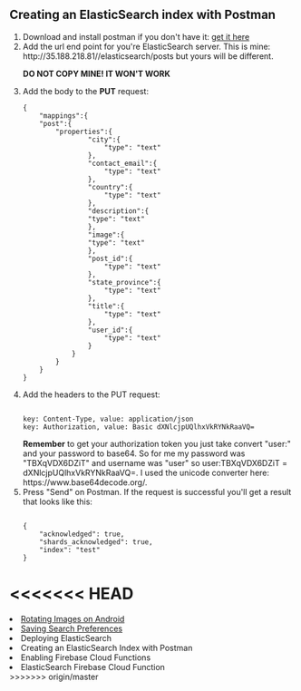 <h2>Creating an ElasticSearch index with Postman</h2>
<ol>
<li>Download and install postman if you don't have it: <a href='https://chrome.google.com/webstore/detail/postman/fhbjgbiflinjbdggehcddcbncdddomop?utm_source=chrome-ntp-icon'>get it here </a></li>

<li>Add the url end point for you're ElasticSearch server. This is mine: http://35.188.218.81//elasticsearch/posts but yours will be different.

<p><b>DO NOT COPY MINE! IT WON'T WORK</b></p></li>

<li>
Add the body to the <b>PUT</b> request:
<pre><code>{
	"mappings":{
	"post":{
		"properties":{
				"city":{
					"type": "text"
				},
				"contact_email":{
					"type": "text"
				},
				"country":{
					"type": "text"
				},
				"description":{
				"type": "text"
				},
				"image":{
				"type": "text"
				},
				"post_id":{
					"type": "text"
				},
				"state_province":{
					"type": "text"
				},
				"title":{
					"type": "text"
				},
				"user_id":{
					"type": "text"
				}
			}
		}
	}
}</code></pre>
</li>

<li>Add the headers to the PUT request:
<pre><code>
key: Content-Type, value: application/json
key: Authorization, value: Basic dXNlcjpUQlhxVkRYNkRaaVQ=
</code></pre>
<b>Remember</b> to get your authorization token you just take convert "user:" and your password to base64. So for me my password was "TBXqVDX6DZiT" and username was "user" so user:TBXqVDX6DZiT = dXNlcjpUQlhxVkRYNkRaaVQ=. 
I used the unicode converter here: https://www.base64decode.org/.
</li>

<li>Press "Send" on Postman. If the request is successful you'll get a result that looks like this: 
<pre><code>
{
    "acknowledged": true,
    "shards_acknowledged": true,
    "index": "test"
}
</code></pre>
</li>

</ol>



<<<<<<< HEAD
=======
<li><a href='https://goo.gl/jLzPsS'> Rotating Images on Android</a></li>

<li><a href='https://goo.gl/M4EJ2m'> Saving Search Preferences</a></li>

<li> Deploying ElasticSearch</li>

<li> Creating an ElasticSearch Index with Postman</li>

<li> Enabling Firebase Cloud Functions</li>

<li> ElasticSearch Firebase Cloud Function</li>
</ol>
>>>>>>> origin/master
